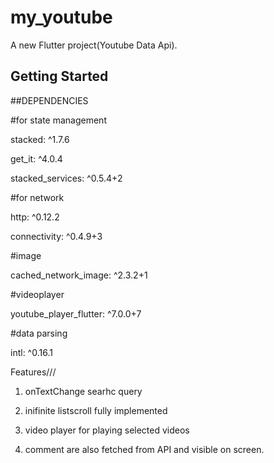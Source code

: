 # my_youtube

A new Flutter project(Youtube Data Api).

## Getting Started

##DEPENDENCIES 

#for state management
 
 stacked: ^1.7.6
 
 get_it: ^4.0.4
 
 stacked_services: ^0.5.4+2

#for network

http: ^0.12.2 

connectivity: ^0.4.9+3

#image  

cached_network_image: ^2.3.2+1

#videoplayer

youtube_player_flutter: ^7.0.0+7

#data parsing

intl: ^0.16.1
 

Features///

1) onTextChange searhc query 

2) inifinite listscroll fully implemented

3) video player for playing selected videos

4) comment are also fetched from API and visible on screen.

